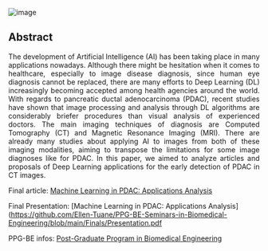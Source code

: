 ![image](https://user-images.githubusercontent.com/75332447/210611332-490ee369-49a1-40f7-bbf5-83437d28d671.png)

## Abstract 

<p align="justify">The development of Artificial Intelligence (AI) has been taking place in many applications nowadays. Although there might be hesitation when it comes to healthcare, especially to image disease diagnosis, since human eye diagnosis cannot be replaced, there are many efforts to Deep Learning (DL) increasingly becoming accepted among health agencies around the world. With regards to pancreatic ductal adenocarcinoma (PDAC), recent studies have shown that image processing and analysis through DL algorithms are considerably briefer procedures than visual analysis of experienced doctors. The main imaging techniques of diagnosis are Computed Tomography (CT) and Magnetic Resonance Imaging (MRI). There are already many studies about applying AI to images from both of these imaging modalities, aiming to transpose the limitations for some image diagnoses like for PDAC. In this paper, we aimed to analyze articles and proposals of Deep Learning applications for the early detection of PDAC in CT images.</p>

Final article: [Machine Learning in PDAC: Applications Analysis](https://github.com/Ellen-Tuane/PPG-BE-Seminars-in-Biomedical-Engineering/blob/main/Finals/Articles_Machine%20Learning%20in%20PDAC%20-%20Applications%20Analysis.pdf)

Final Presentation: [Machine Learning in PDAC: Applications Analysis](https://github.com/Ellen-Tuane/PPG-BE-Seminars-in-Biomedical-Engineering/blob/main/Finals/Presentation.pdf


PPG-BE infos: [Post-Graduate Program in Biomedical Engineering](https://ppgeb.sites.unifesp.br/)

